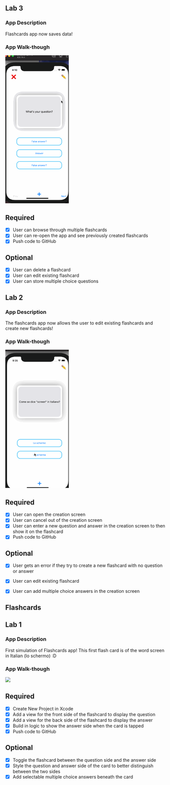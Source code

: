 ## Lab 3

### App Description
Flashcards app now saves data!

### App Walk-though

<img src="https://github.com/cake7914/Flashcards/blob/main/CodepathIOSLab3.gif" width=200><br>

## Required
- [x] User can browse through multiple flashcards
- [x] User can re-open the app and see previously created flashcards
- [x] Push code to GitHub
## Optional
- [x] User can delete a flashcard
- [x] User can edit existing flashcard
- [x] User can store multiple choice questions

## Lab 2

### App Description
The flashcards app now allows the user to edit existing flashcards and create new flashcards!

### App Walk-though

<img src="https://github.com/cake7914/Flashcards/raw/main/CodepathIOSLab2.gif" width=200><br>

## Required
- [x] User can open the creation screen
- [x] User can cancel out of the creation screen
- [x] User can enter a new question and answer in the creation screen to then show it on the flashcard
- [x] Push code to GitHub
## Optional
- [x] User gets an error if they try to create a new flashcard with no question or answer
- [x] User can edit existing flashcard
- [x] User can add multiple choice answers in the creation screen



## Flashcards

## Lab 1

### App Description

First simulation of Flashcards app! This first flash card is of the word screen in Italian (lo schermo) :D

### App Walk-though


<img src="https://i.imgur.com/WMMBVgP.gif" width=200><br>


## Required
- [x] Create New Project in Xcode
- [x] Add a view for the front side of the flashcard to display the question
- [x] Add a view for the back side of the flashcard to display the answer
- [x] Build in logic to show the answer side when the card is tapped
- [x] Push code to GitHub
## Optional
- [x] Toggle the flashcard between the question side and the answer side
- [x] Style the question and answer side of the card to better distinguish between the two sides
- [x] Add selectable multiple choice answers beneath the card
